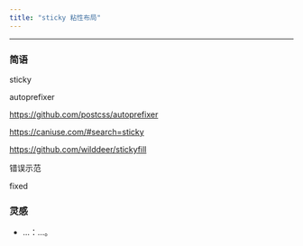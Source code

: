 ```yaml
---
title: "sticky 粘性布局"
---
```


---

### 简语

sticky

autoprefixer

https://github.com/postcss/autoprefixer

https://caniuse.com/#search=sticky

https://github.com/wilddeer/stickyfill

错误示范

fixed




### 灵感

* ...：...。